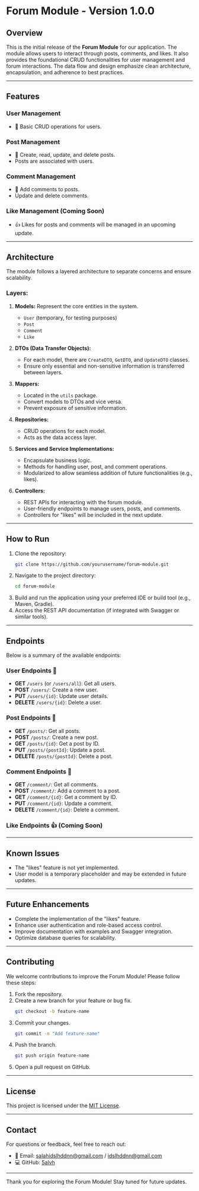 # Forum Module - Version 1.0.0

## Overview
This is the initial release of the **Forum Module** for our application. The module allows users to interact through posts, comments, and likes. It also provides the foundational CRUD functionalities for user management and forum interactions. The data flow and design emphasize clean architecture, encapsulation, and adherence to best practices.

---

## Features
### User Management
- 👤 Basic CRUD operations for users.

### Post Management
- 📝 Create, read, update, and delete posts.
- Posts are associated with users.

### Comment Management
- 💬 Add comments to posts.
- Update and delete comments.

### Like Management (Coming Soon)
- 👍 Likes for posts and comments will be managed in an upcoming update.

---

## Architecture
The module follows a layered architecture to separate concerns and ensure scalability.

### Layers:
1. **Models:** Represent the core entities in the system.
   - `User` (temporary, for testing purposes)
   - `Post`
   - `Comment`
   - `Like`

2. **DTOs (Data Transfer Objects):**
   - For each model, there are `CreateDTO`, `GetDTO`, and `UpdateDTO` classes.
   - Ensure only essential and non-sensitive information is transferred between layers.

3. **Mappers:**
   - Located in the `utils` package.
   - Convert models to DTOs and vice versa.
   - Prevent exposure of sensitive information.

4. **Repositories:**
   - CRUD operations for each model.
   - Acts as the data access layer.

5. **Services and Service Implementations:**
   - Encapsulate business logic.
   - Methods for handling user, post, and comment operations.
   - Modularized to allow seamless addition of future functionalities (e.g., likes).

6. **Controllers:**
   - REST APIs for interacting with the forum module.
   - User-friendly endpoints to manage users, posts, and comments.
   - Controllers for "likes" will be included in the next update.

---

## How to Run
1. Clone the repository:
   ```bash
   git clone https://github.com/yourusername/forum-module.git
   ```
2. Navigate to the project directory:
   ```bash
   cd forum-module
   ```
3. Build and run the application using your preferred IDE or build tool (e.g., Maven, Gradle).
4. Access the REST API documentation (if integrated with Swagger or similar tools).

---

## Endpoints
Below is a summary of the available endpoints:

### User Endpoints 👤
- **GET** `/users` (or `/users/all`): Get all users.
- **POST** `/users/`: Create a new user.
- **PUT** `/users/{id}`: Update user details.
- **DELETE** `/users/{id}`: Delete a user.

### Post Endpoints 📝
- **GET** `/posts/`: Get all posts.
- **POST** `/posts/`: Create a new post.
- **GET** `/posts/{id}`: Get a post by ID.
- **PUT** `/posts/{postId}`: Update a post.
- **DELETE** `/posts/{postId}`: Delete a post.

### Comment Endpoints 💬
- **GET** `/comment/`: Get all comments.
- **POST** `/comment/`: Add a comment to a post.
- **GET** `/comment/{id}`: Get a comment by ID.
- **PUT** `/comment/{id}`: Update a comment.
- **DELETE** `/comment/{id}`: Delete a comment.

### Like Endpoints 👍 (Coming Soon)

---

## Known Issues
- The "likes" feature is not yet implemented.
- User model is a temporary placeholder and may be extended in future updates.

---

## Future Enhancements
- Complete the implementation of the "likes" feature.
- Enhance user authentication and role-based access control.
- Improve documentation with examples and Swagger integration.
- Optimize database queries for scalability.

---

## Contributing
We welcome contributions to improve the Forum Module! Please follow these steps:
1. Fork the repository.
2. Create a new branch for your feature or bug fix.
   ```bash
   git checkout -b feature-name
   ```
3. Commit your changes.
   ```bash
   git commit -m "Add feature-name"
   ```
4. Push the branch.
   ```bash
   git push origin feature-name
   ```
5. Open a pull request on GitHub.

---

## License
This project is licensed under the [MIT License](LICENSE).

---

## Contact
For questions or feedback, feel free to reach out:
- 📧 Email: salahidslhddnn@gmail.com / idslhddnn@gmail.com
- 💻 GitHub: [5alvh](https://github.com/5alvh)

---

Thank you for exploring the Forum Module! Stay tuned for future updates.

